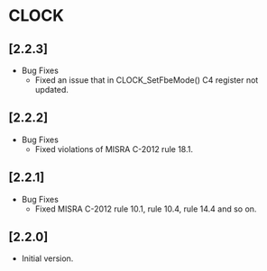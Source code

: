 # CLOCK

## [2.2.3]

- Bug Fixes
  - Fixed an issue that in CLOCK_SetFbeMode() C4 register not updated.

## [2.2.2]

- Bug Fixes
  - Fixed violations of MISRA C-2012 rule 18.1.

## [2.2.1]

- Bug Fixes
  - Fixed MISRA C-2012 rule 10.1, rule 10.4, rule 14.4 and so on.

## [2.2.0]

- Initial version.
